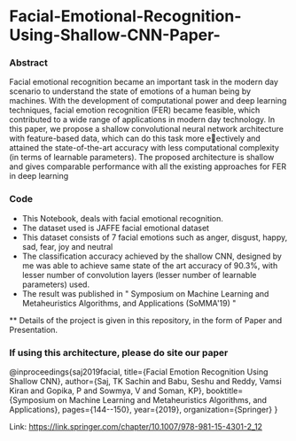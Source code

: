# Facial-Emotional-Recognition-Using-Shallow-CNN-Paper-

### Abstract

Facial emotional recognition became an important task in
the modern day scenario to understand the state of emotions of a human
being by machines. With the development of computational power
and deep learning techniques, facial emotion recognition (FER) became
feasible, which contributed to a wide range of applications in modern
day technology. In this paper, we propose a shallow convolutional neural
network architecture with feature-based data, which can do this task
more eectively and attained the state-of-the-art accuracy with less computational
complexity (in terms of learnable parameters). The proposed
architecture is shallow and gives comparable performance with all the
existing approaches for FER in deep learning

### Code


- This Notebook, deals with facial emotional recognition.
- The dataset used is JAFFE facial emotional dataset
- This dataset consists of 7 facial emotions such as anger, disgust, happy, sad, fear, joy and neutral
- The classification accuracy achieved by the shallow CNN, designed by me was able to achieve same state of the art accuracy of 90.3%, with lesser number of convolution layers (lesser number of learnable parameters) used.
- The result was published in " Symposium on Machine Learning and Metaheuristics Algorithms, and Applications (SoMMA'19) "


** Details of the project is given in this repository, in the form of Paper and Presentation.


### If using this architecture, please do site our paper

@inproceedings{saj2019facial,
  title={Facial Emotion Recognition Using Shallow CNN},
  author={Saj, TK Sachin and Babu, Seshu and Reddy, Vamsi Kiran and Gopika, P and Sowmya, V and Soman, KP},
  booktitle={Symposium on Machine Learning and Metaheuristics Algorithms, and Applications},
  pages={144--150},
  year={2019},
  organization={Springer}
}


Link: https://link.springer.com/chapter/10.1007/978-981-15-4301-2_12


